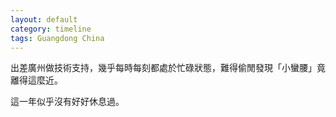 ```yaml
---
layout: default
category: timeline
tags: Guangdong China
---
```


出差廣州做技術支持，幾乎每時每刻都處於忙碌狀態，難得偷閒發現「小蠻腰」竟離得這麼近。

這一年似乎沒有好好休息過。

<img src="{{ site_url }}/img/posts/2016-12-27-guangzhou.jpg" alt="">

